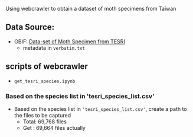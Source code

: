 Using webcrawler to obtain a dataset of moth specimens from Taiwan

## Data Source:
- GBIF: [Data-set of Moth Specimen from TESRI](https://www.gbif.org/dataset/f3f25fcf-2930-4cf1-a495-6b31d7fa0252)
  - metadata in `verbatim.txt` 
## scripts of webcrawler
- `get_tesri_species.ipynb` 

###  Based on the species list in 'tesri_species_list.csv'
- Based on the species list in `'tesri_species_list.csv'`, create a path to the files to be captured
  - Total:  69,768 files
  - Get :   69,664 files  actually
